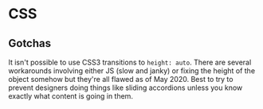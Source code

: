 # CSS

## Gotchas

It isn't possible to use CSS3 transitions to `height: auto`. There are several workarounds involving either JS (slow and janky) or fixing the height of the object somehow but they're all flawed as of May 2020. Best to try to prevent designers doing things like sliding accordions unless you know exactly what content is going in them.
